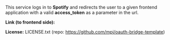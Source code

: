 This service logs in to **Spotify** and redirects the user to a given frontend application with a valid **access_token** as a parameter in the url.

**Link (to frontend side):**

**License:** LICENSE.txt (repo: https://github.com/mpj/oauth-bridge-template)

